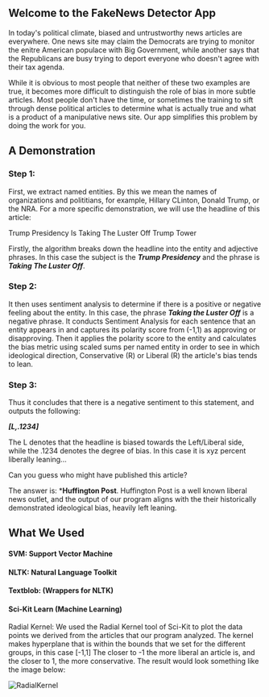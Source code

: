 ## Welcome to the FakeNews Detector App

In today's political climate, biased and untrustworthy news articles are everywhere. One news site may claim the Democrats are trying to monitor the enitre American populace with Big Government, while another says that the Republicans are busy trying to deport everyone who doesn't agree with their tax agenda. 

While it is obvious to most people that neither of these two examples are true, it becomes more difficult to distinguish the role of bias in more subtle articles. Most people don't have the time, or sometimes the training to sift through dense political articles to determine what is actually true and what is a product of a manipulative news site. Our app simplifies this problem by doing the work for you. 

## A Demonstration

### Step 1:
First, we extract named entities. By this we mean the names of organizations and polititians, for example, Hillary CLinton, Donald Trump, or the NRA. For a more specific demonstration, we will use the headline of this article:

Trump Presidency Is Taking The Luster Off Trump Tower

Firstly, the algorithm breaks down the headline into the entity and adjective phrases. In this case the subject is the ***Trump Presidency*** and the phrase is ***Taking The Luster Off***.

### Step 2:
It then uses sentiment analysis to determine if there is a positive or negative feeling about the entity. In this case, the phrase ***Taking the Luster Off*** is a negative phrase. It conducts Sentiment Analysis for each sentence that an entity appears in and captures its polarity score from (-1,1) as approving or disapproving. Then it applies the polarity score to the entity and calculates the bias metric using scaled sums per named entity in order to see in which ideological direction, Conservative (R) or Liberal (R) the article's bias tends to lean.

### Step 3:
Thus it concludes that there is a negative sentiment to this statement, and outputs the following:

***[L,.1234]***

The L denotes that the headline is biased towards the Left/Liberal side, while the .1234 denotes the degree of bias. In this case it is xyz percent liberally leaning...

Can you guess who might have published this article? 

The answer is: ***Huffington Post**. Huffington Post is a well known liberal news outlet, and the output of our program aligns with the their  historically demonstrated ideological bias, heavily left leaning. 



## What We Used

#### SVM: Support Vector Machine 
#### NLTK: Natural Language Toolkit
#### Textblob: (Wrappers for NLTK)

#### Sci-Kit Learn	(Machine Learning)
Radial Kernel:
We used the Radial Kernel tool of Sci-Kit to plot the data points we derived from the articles that our program analyzed. The kernel makes hyperplane that is within the bounds that we set for the different groups, in this case [-1,1] The closer to -1 the more liberal an article is, and the closer to 1, the more conservative. The result would look something like the image below:

![RadialKernel](http://scikit-learn.org/stable/_images/sphx_glr_plot_svm_kernels_003.png)


